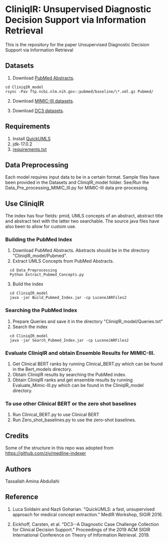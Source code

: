 # CliniqIR: Unsupervised Diagnostic Decision Support via Information Retrieval

This is the repository for the paper Unsupervised Diagnostic Decision Support via Information Retrieval

## Datasets
1. Download [PubMed Abstracts](https://ftp.ncbi.nlm.nih.gov/pubmed/baseline/).

  ```
  cd CliniqIR_model
  rsync -Pav ftp.ncbi.nlm.nih.gov::pubmed/baseline/\*.xml.gz Pubmed/
  ```
  
2. Download [MIMIC-III datasets](https://mimic.mit.edu/docs/gettingstarted/).

3. Download [DC3 datasets](https://github.com/codiag-public/dc3).

## Requirements
1. Install [QuickUMLS](https://github.com/Georgetown-IR-Lab/QuickUMLS)
2. jdk-17.0.2
3. [requirements.txt](https://github.com/rsinghlab/CliniqIR/blob/efef52f87a7fba8faa4a05f209f85ef6daf08fec/requirements.txt)

## Data Preprocessing
Each model requires input data to be in a certain format. Sample files have been provided in the Datasets and CliniqIR_model folder. See/Run the Data_Pre_processing_MIMIC_III.py for MIMIC-III data pre-processing.

## Use CliniqIR 
The index has four fields: pmid, UMLS concepts of an abstract, abstract title and abstract text with the latter two searchable. The source java files have also been to allow for custom use.

### Building the PubMed Index
1. Download PubMed Abstracts. Abstracts should be in the directory "CliniqIR_model/Pubmed".
2. Extract UMLS Concepts from PubMed Abstracts.

```
  cd Data_Preprocessing
  Python Extract_Pubmed_Concepts.py
```
3. Build the index

```
  cd CliniqIR_model
  java -jar Build_Pubmed_Index.jar -cp LuceneJARFiles2
```
### Searching the PubMed Index

1. Prepare Queries and save it in the directory "CliniqIR_model/Queries.txt"
2. Search the index 
```
  cd CliniqIR_model
  java -jar Search_Pubmed_Index.jar -cp LuceneJARFiles2
```
### Evaluate CliniqIR and obtain Ensemble Results for MIMIC-III.
1. Get Clinical BERT ranks by running Clinical_BERT.py which can be found in the Bert_models directory. 
2. Obtain CliniqIR results by searching the PubMed index.
3. Obtain CliniqIR ranks and get ensemble results by running Evaluate_Mimic-III.py which can be found in the CliniqIR_model directory.

### To use other Clinical BERT or the zero shot baselines
1. Run Clinical_BERT.py to use Clinical BERT
2. Run Zero_shot_baselines.py to use the zero-shot baselines.


## Credits
Some of the structure in this repo was adopted from https://github.com/ziy/medline-indexer

## Authors
Tassallah Amina Abdullahi

## Reference
1. Luca Soldaini and Nazli Goharian. "QuickUMLS: a fast, unsupervised approach for medical concept extraction." MedIR Workshop, SIGIR 2016.

2. Eickhoff, Carsten, et al. "DC3--A Diagnostic Case Challenge Collection for Clinical Decision Support." Proceedings of the 2019 ACM SIGIR International Conference on Theory of Information Retrieval. 2019.
